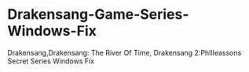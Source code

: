 # Drakensang-Game-Series-Windows-Fix
Drakensang,Drakensang: The River Of Time, Drakensang 2:PhIlleassons Secret  Series Windows Fix

